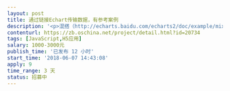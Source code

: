 ```yaml
---                
layout: post       
title: 通过链接Echart传输数据，有参考案例           
description: '<p>混搭（http://echarts.baidu.com/echarts2/doc/example/mix1.html）</p><p>嵌套饼状图：http://echarts.baidu.com/echarts2/doc/example/pie3.html</p><p>日历图（http://echarts.baidu.com/examples/editor.html?c=calendar-pie）</p><p>动态关系图（http://echarts.baidu.com/examples/editor.html?c=scatter-life-expectancy-timeline）</p><p>动态散点图（http://echarts.baidu.com/examples/editor.html?c=graph-circular-layout）</p><p>改造以上案例，有参考案例和说明。参考改造就好</p><p>+++ EthanGup +++++</p><p><br></p><p>本项目内容很简单预计1天，500元完成。有案例参考，如果觉得合适就联系我。</p>'     
contenturl: https://zb.oschina.net/project/detail.html?id=20734      
tags: [JavaScript,H5应用]            
salary: 1000-3000元          
publish_time: '已发布 12 小时'         
start_time: '2018-06-07 14:43:08'           
apply: 9                   
time_range: 3 天              
status: 招募中                  
---                 
```

